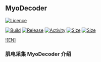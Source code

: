 ## MyoDecoder

[![Licence](https://img.shields.io/github/license/Ileriayo/markdown-badges?style=for-the-badge)](./LICENSE)

[![Build](https://img.shields.io/github/actions/workflow/status/RoumaiMed/MyoDecoder/android.yml?logo=github)](https://github.com/RoumaiMed/MyoDecoder/actions/workflows/build.yml)
[![Release](https://img.shields.io/github/v/release/RoumaiMed/MyoDecoder?logo=github)](https://github.com/RoumaiMed/MyoDecoder/releases/latest)
[![Activity](https://img.shields.io/github/last-commit/RoumaiMed/MyoDecoder)](https://github.com/RoumaiMed/MyoDecoder/commits)
[![Size](https://img.shields.io/github/repo-size/RoumaiMed/MyoDecoder)]()
[![Size](https://img.shields.io/github/languages/code-size/RoumaiMed/MyoDecoder)]()

[![EN]](./README.md)

### 肌电采集 MyoDecoder 介绍
